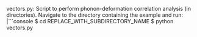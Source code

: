 vectors.py: Script to perform phonon-deformation correlation analysis (in directories). Navigate to the directory containing the example and run:
|```console
$ cd REPLACE_WITH_SUBDIRECTORY_NAME
$ python vectors.py
```
